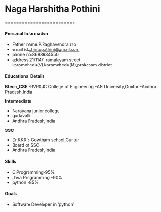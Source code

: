# Naga Harshitha Pothini
=========================

#### Personal Information

- Father name:P.Raghavendra rao
- email id:chintupothini@gmail.com
- phone no:8688634550
- address:21/114/1 ramalayam street karamchedu(V),karamchedu(M),prakasam district

#### Educational Details

**Btech_CSE**
-RVR&JC College of Engineering
-AN University,Guntur
-Andhra Pradesh,India

**Intermediate**
- Narayana junior college
- gudavalli
- Andhra Pradesh,India

**SSC**
- Dr.KKR's Gowtham school,Guntur
- Board of SSC
- Andhra Pradesh,India

#### Skills
- C Programming-95%
- Java Programming -90%
- python -85%

#### Goals
- Software Developer in 'python'
